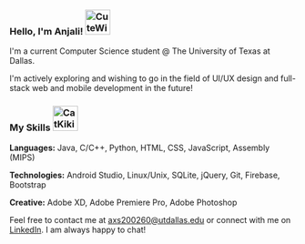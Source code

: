 ### Hello, I'm Anjali! <a href="https://emoji.gg/emoji/2614-cutewiggle"><img src="https://cdn3.emoji.gg/emojis/2614-cutewiggle.gif" width="44px" height="44px" alt="CuteWiggle"></a>

I'm a current Computer Science student @ The University of Texas at Dallas.

I'm actively exploring and wishing to go in the field of UI/UX design and full-stack web and mobile development in the future!

### My Skills <a href="https://emoji.gg/emoji/9022-catkiki"><img src="https://cdn3.emoji.gg/emojis/9022-catkiki.gif" width="44px" height="44px" alt="CatKiki"></a>

**Languages:** Java, C/C++, Python, HTML, CSS, JavaScript, Assembly (MIPS)

**Technologies:** Android Studio, Linux/Unix, SQLite, jQuery, Git, Firebase, Bootstrap

**Creative:** Adobe XD, Adobe Premiere Pro, Adobe Photoshop

Feel free to contact me at axs200260@utdallas.edu or connect with me on [LinkedIn](https://www.linkedin.com/in/anjali-singh-6514b520b/). I am always happy to chat!
